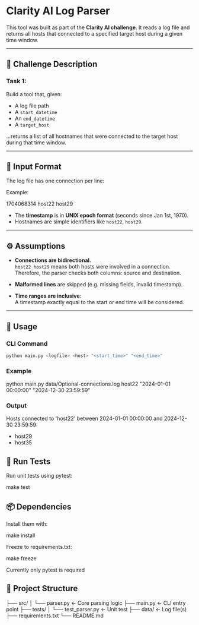 # Clarity AI Log Parser

This tool was built as part of the **Clarity AI challenge**. It reads a log file and returns all hosts that connected to a specified target host during a given time window.

---

## 🧩 Challenge Description

### Task 1:  
Build a tool that, given:

- A log file path
- A `start_datetime`
- An `end_datetime`
- A `target_host`

...returns a list of all hostnames that were connected to the target host during that time window.

---

## 📄 Input Format

The log file has one connection per line:

<timestamp> <hostA> <hostB>

Example:

1704068314 host22 host29


- The **timestamp** is in **UNIX epoch format** (seconds since Jan 1st, 1970).
- Hostnames are simple identifiers like `host22`, `host29`.

---

## ⚙️ Assumptions

- **Connections are bidirectional.**  
  `host22 host29` means both hosts were involved in a connection.
  Therefore, the parser checks both columns: source and destination.

- **Malformed lines** are skipped (e.g. missing fields, invalid timestamp).

- **Time ranges are inclusive**:  
  A timestamp exactly equal to the start or end time will be considered.

---

## 🚀 Usage

### CLI Command

```bash
python main.py <logfile> <host> "<start_time>" "<end_time>"
```

### Example

python main.py data/Optional-connections.log host22 "2024-01-01 00:00:00" "2024-12-30 23:59:59"

### Output

Hosts connected to 'host22' between 2024-01-01 00:00:00 and 2024-12-30 23:59:59:
- host29
- host35

## 🧪 Run Tests

Run unit tests using pytest:

make test

## 📦 Dependencies

Install them with:

make install

Freeze to requirements.txt:

make freeze

Currently only pytest is required

## 📁 Project Structure

├── src/
│   └── parser.py         ← Core parsing logic
├── main.py               ← CLI entry point
├── tests/
│   └── test_parser.py    ← Unit test
├── data/                 ← Log file(s)
├── requirements.txt
└── README.md
